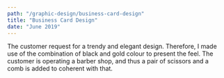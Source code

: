 ```yaml
---
path: "/graphic-design/business-card-design"
title: "Business Card Design"
date: "June 2019"
---
```


The customer request for a trendy and elegant design. Therefore, I made use of the combination of black and gold colour to present the feel. The customer is operating a barber shop, and thus a pair of scissors and a comb is added to coherent with that.
